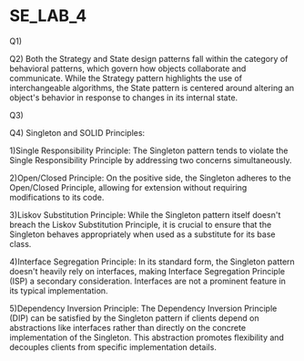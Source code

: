 # SE_LAB_4

Q1)

Q2) Both the Strategy and State design patterns fall within the category of behavioral patterns, which govern how objects collaborate and communicate. While the Strategy pattern highlights the use of interchangeable algorithms, the State pattern is centered around altering an object's behavior in response to changes in its internal state.

Q3)

Q4) Singleton and SOLID Principles:

1)Single Responsibility Principle:
The Singleton pattern tends to violate the Single Responsibility Principle by addressing two concerns simultaneously.

2)Open/Closed Principle:
On the positive side, the Singleton adheres to the Open/Closed Principle, allowing for extension without requiring modifications to its code.

3)Liskov Substitution Principle:
While the Singleton pattern itself doesn't breach the Liskov Substitution Principle, it is crucial to ensure that the Singleton behaves appropriately when used as a substitute for its base class.

4)Interface Segregation Principle:
In its standard form, the Singleton pattern doesn't heavily rely on interfaces, making Interface Segregation Principle (ISP) a secondary consideration. Interfaces are not a prominent feature in its typical implementation.

5)Dependency Inversion Principle:
The Dependency Inversion Principle (DIP) can be satisfied by the Singleton pattern if clients depend on abstractions like interfaces rather than directly on the concrete implementation of the Singleton. This abstraction promotes flexibility and decouples clients from specific implementation details.

